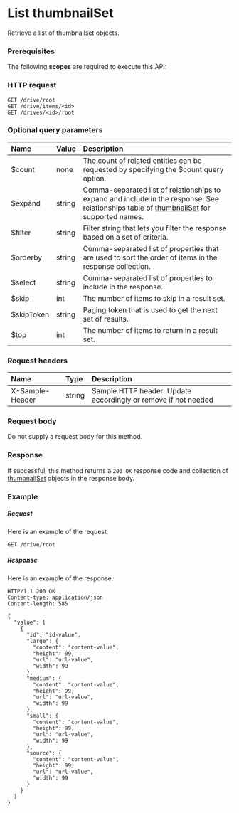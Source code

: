# List thumbnailSet

Retrieve a list of thumbnailset objects.
### Prerequisites
The following **scopes** are required to execute this API: 
### HTTP request
<!-- { "blockType": "ignored" } -->
```http
GET /drive/root
GET /drive/items/<id>
GET /drives/<id>/root
```
### Optional query parameters
|Name|Value|Description|
|:---------------|:--------|:-------|
|$count|none|The count of related entities can be requested by specifying the $count query option.|
|$expand|string|Comma-separated list of relationships to expand and include in the response. See relationships table of [thumbnailSet](../resources/thumbnailset.md) for supported names. |
|$filter|string|Filter string that lets you filter the response based on a set of criteria.|
|$orderby|string|Comma-separated list of properties that are used to sort the order of items in the response collection.|
|$select|string|Comma-separated list of properties to include in the response.|
|$skip|int|The number of items to skip in a result set.|
|$skipToken|string|Paging token that is used to get the next set of results.|
|$top|int|The number of items to return in a result set.|

### Request headers
| Name       | Type | Description|
|:-----------|:------|:----------|
| X-Sample-Header  | string  | Sample HTTP header. Update accordingly or remove if not needed|

### Request body
Do not supply a request body for this method.
### Response
If successful, this method returns a `200 OK` response code and collection of [thumbnailSet](../resources/thumbnailset.md) objects in the response body.
### Example
##### Request
Here is an example of the request.
<!-- {
  "blockType": "request",
  "name": "get_thumbnails"
}-->
```http
GET /drive/root
```
##### Response
Here is an example of the response.
<!-- {
  "blockType": "response",
  "truncated": false,
  "@odata.type": "microsoft.graph.thumbnailset",
  "isCollection": true
} -->
```http
HTTP/1.1 200 OK
Content-type: application/json
Content-length: 585

{
  "value": [
    {
      "id": "id-value",
      "large": {
        "content": "content-value",
        "height": 99,
        "url": "url-value",
        "width": 99
      },
      "medium": {
        "content": "content-value",
        "height": 99,
        "url": "url-value",
        "width": 99
      },
      "small": {
        "content": "content-value",
        "height": 99,
        "url": "url-value",
        "width": 99
      },
      "source": {
        "content": "content-value",
        "height": 99,
        "url": "url-value",
        "width": 99
      }
    }
  ]
}
```

<!-- uuid: 93713206-fa02-48df-97bb-72304b6d766e
2015-10-25 12:56:09 UTC -->
<!-- {
  "type": "#page.annotation",
  "description": "List thumbnailSet",
  "keywords": "",
  "section": "documentation",
  "tocPath": ""
}-->